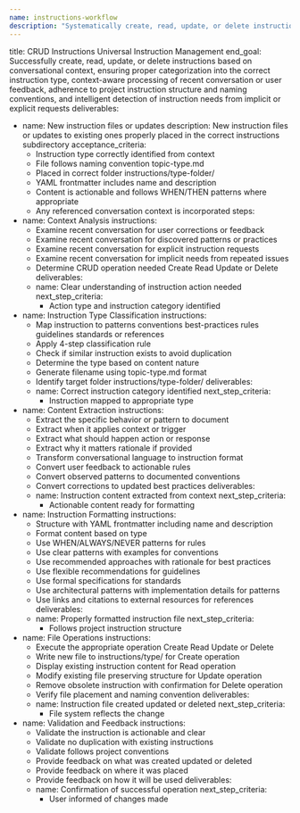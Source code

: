 ```yaml
---
name: instructions-workflow
description: "Systematically create, read, update, or delete instructions based on conversational context, ensuring proper categorization into the correct instruction type, context-aware processing of recent conversation or user feedback, adherence to project instruction structure and naming conventions, and intelligent detection of instruction needs from implicit or explicit requests."
---
```

title: CRUD Instructions Universal Instruction Management
end_goal: Successfully create, read, update, or delete instructions based on conversational context, ensuring proper categorization into the correct instruction type, context-aware processing of recent conversation or user feedback, adherence to project instruction structure and naming conventions, and intelligent detection of instruction needs from implicit or explicit requests
deliverables:
  - name: New instruction files or updates
    description: New instruction files or updates to existing ones properly placed in the correct instructions subdirectory
    acceptance_criteria:
      - Instruction type correctly identified from context
      - File follows naming convention topic-type.md
      - Placed in correct folder instructions/type-folder/
      - YAML frontmatter includes name and description
      - Content is actionable and follows WHEN/THEN patterns where appropriate
      - Any referenced conversation context is incorporated
steps:
  - name: Context Analysis
    instructions:
      - Examine recent conversation for user corrections or feedback
      - Examine recent conversation for discovered patterns or practices
      - Examine recent conversation for explicit instruction requests
      - Examine recent conversation for implicit needs from repeated issues
      - Determine CRUD operation needed Create Read Update or Delete
    deliverables:
      - name: Clear understanding of instruction action needed
        next_step_criteria:
          - Action type and instruction category identified
  - name: Instruction Type Classification
    instructions:
      - Map instruction to patterns conventions best-practices rules guidelines standards or references
      - Apply 4-step classification rule
      - Check if similar instruction exists to avoid duplication
      - Determine the type based on content nature
      - Generate filename using topic-type.md format
      - Identify target folder instructions/type-folder/
    deliverables:
      - name: Correct instruction category identified
        next_step_criteria:
          - Instruction mapped to appropriate type
  - name: Content Extraction
    instructions:
      - Extract the specific behavior or pattern to document
      - Extract when it applies context or trigger
      - Extract what should happen action or response
      - Extract why it matters rationale if provided
      - Transform conversational language to instruction format
      - Convert user feedback to actionable rules
      - Convert observed patterns to documented conventions
      - Convert corrections to updated best practices
    deliverables:
      - name: Instruction content extracted from context
        next_step_criteria:
          - Actionable content ready for formatting
  - name: Instruction Formatting
    instructions:
      - Structure with YAML frontmatter including name and description
      - Format content based on type
      - Use WHEN/ALWAYS/NEVER patterns for rules
      - Use clear patterns with examples for conventions
      - Use recommended approaches with rationale for best practices
      - Use flexible recommendations for guidelines
      - Use formal specifications for standards
      - Use architectural patterns with implementation details for patterns
      - Use links and citations to external resources for references
    deliverables:
      - name: Properly formatted instruction file
        next_step_criteria:
          - Follows project instruction structure
  - name: File Operations
    instructions:
      - Execute the appropriate operation Create Read Update or Delete
      - Write new file to instructions/type/ for Create operation
      - Display existing instruction content for Read operation
      - Modify existing file preserving structure for Update operation
      - Remove obsolete instruction with confirmation for Delete operation
      - Verify file placement and naming convention
    deliverables:
      - name: Instruction file created updated or deleted
        next_step_criteria:
          - File system reflects the change
  - name: Validation and Feedback
    instructions:
      - Validate the instruction is actionable and clear
      - Validate no duplication with existing instructions
      - Validate follows project conventions
      - Provide feedback on what was created updated or deleted
      - Provide feedback on where it was placed
      - Provide feedback on how it will be used
    deliverables:
      - name: Confirmation of successful operation
        next_step_criteria:
          - User informed of changes made
